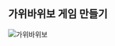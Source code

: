 ## 가위바위보 게임 만들기
![가위바위보](https://github.com/Nulljy/react/assets/74478749/350b9892-556f-455b-8855-6a2680a63aac)
